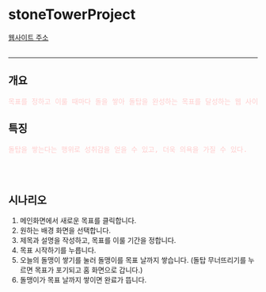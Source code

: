 # stoneTowerProject

<a href="https://stonetowerj.netlify.app">웹사이트 주소</a>
<br><br><hr>

## 개요
<pre><span style="color:#FFCCCC">목표를 정하고 이룰 때마다 돌을 쌓아 돌탑을 완성하는 목표를 달성하는 웹 사이트입니다</pre>

## 특징
<pre><span style="color:#FFCCCC">돌탑을 쌓는다는 행위로 성취감을 얻을 수 있고, 더욱 의욕을 가질 수 있다.</pre>

<br><br>

## 시나리오 <br>
1. 메인화면에서 새로운 목표를 클릭합니다.
2. 원하는 배경 화면을 선택합니다.
3. 제목과 설명을 작성하고, 목표를 이룰 기간을 정합니다.
4. 목표 시작하기를 누릅니다.
5. 오늘의 돌맹이 쌓기를 눌러 돌맹이를 목표 날까지 쌓습니다.
   (돌탑 무너뜨리기를 누르면 목표가 포기되고 홈 화면으로 갑니다.)
6. 돌맹이가 목표 날까지 쌓이면 완료가 뜹니다.

<br><br>

